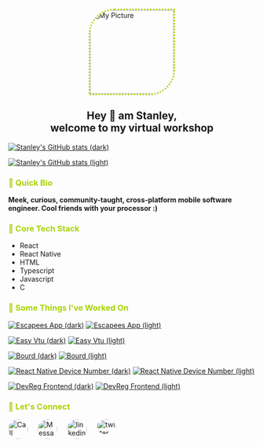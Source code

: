<img style="width:170px;height:170px;border-radius:30% 0;border:3px dotted #a9d104;margin:auto;display:block" src="https://pbs.twimg.com/profile_images/1564938502684418048/3CrZVpkX_400x400.jpg" alt="My Picture"></img>
<h2 style="text-align:center">Hey 👋 am Stanley,<br> welcome to my virtual workshop </h2>

[![Stanley's GitHub stats (dark)](https://github-readme-stats.vercel.app/api?username=stanleyugwu&hide=stars,contribs&show_icons=true&theme=merko&custom_title=My%20Github%20Stats&langs_count=10#gh-dark-mode-only)](https://github.com/stanleyugwu/github-readme-stats#gh-dark-mode-only)

[![Stanley's GitHub stats (light)](https://github-readme-stats.vercel.app/api?username=stanleyugwu&hide=stars,contribs&show_icons=true&theme=merko&custom_title=My%20Github%20Stats#gh-light-mode-only)](https://github.com/stanleyugwu/github-readme-stats#gh-light-mode-only)

<h3 style="color:#a9d104">🔭 Quick Bio</h3>

**Meek, curious, community-taught, cross-platform mobile software engineer. Cool friends with your processor :)**

<h3 style="color:#a9d104">🔭 Core Tech Stack</h3>

- React
- React Native
- HTML
- Typescript
- Javascript
- C

<!-- PROJECT CARDS IN LIGHT AND DARK MODE -->
<h3 style="color:#a9d104">🔭 Some Things I've Worked On</h3>

[![Escapees App (dark)](https://github-readme-stats.vercel.app/api/pin/?username=stanleyugwu&repo=escapees_app&theme=dark#gh-dark-mode-only)](https://github.com/stanleyugwu/escapees_app#gh-dark-mode-only)
[![Escapees App (light)](https://github-readme-stats.vercel.app/api/pin/?username=stanleyugwu&repo=escapees_app#gh-light-mode-only)](https://github.com/stanleyugwu/escapees_app#gh-light-mode-only)

[![Easy Vtu (dark)](https://github-readme-stats.vercel.app/api/pin/?username=stanleyugwu&repo=easyvtu&theme=dark#gh-dark-mode-only)](https://github.com/stanleyugwu/easyvtu#gh-dark-mode-only)
[![Easy Vtu (light)](https://github-readme-stats.vercel.app/api/pin/?username=stanleyugwu&repo=easyvtu#gh-light-mode-only)](https://github.com/stanleyugwu/easyvtu#gh-light-mode-only)

[![Bourd (dark)](https://github-readme-stats.vercel.app/api/pin/?username=stanleyugwu&repo=bourd&theme=dark#gh-dark-mode-only)](https://github.com/stanleyugwu/bourd#gh-dark-mode-only)
[![Bourd (light)](https://github-readme-stats.vercel.app/api/pin/?username=stanleyugwu&repo=bourd#gh-light-mode-only)](https://github.com/stanleyugwu/bourd#gh-light-mode-only)

[![React Native Device Number (dark)](https://github-readme-stats.vercel.app/api/pin/?username=stanleyugwu&repo=react-native-device-number&theme=dark#gh-dark-mode-only)](https://github.com/stanleyugwu/react-native-device-number#gh-dark-mode-only)
[![React Native Device Number (light)](https://github-readme-stats.vercel.app/api/pin/?username=stanleyugwu&repo=react-native-device-number#gh-light-mode-only)](https://github.com/stanleyugwu/react-native-device-number#gh-light-mode-only)

[![DevReg Frontend (dark)](https://github-readme-stats.vercel.app/api/pin/?username=stanleyugwu&repo=devReg_frontend&theme=dark#gh-dark-mode-only)](https://github.com/stanleyugwu/devReg_frontend#gh-dark-mode-only)
[![DevReg Frontend (light)](https://github-readme-stats.vercel.app/api/pin/?username=stanleyugwu&repo=devReg_frontend#gh-light-mode-only)](https://github.com/stanleyugwu/devReg_frontend#gh-light-mode-only)

<h3 style="color:#a9d104">🔭 Let's Connect</h3>
<div style="display:flex;justify-content:start;">
<a href="tel:2349033155169" ><img src="https://cdn4.iconfinder.com/data/icons/social-media-2097/94/phone-512.png" alt="Call icon" style="width:40px;height:40px;border-radius:100%"></img></a>
<a style="margin-left:20px" href="mailto:stanleyugwu2018@gmail.com"><img src="https://www.pinterest.com/pin/692921092647043902/" alt="Message icon" style="width:40px;height:40px;border-radius:100%"></img></a>
<a style="margin-left:20px" href="https://thumbs.dreamstime.com/b/colored-whatsapp-logo-icon-high-resolution-white-background-vector-eps-file-available-additional-download-175718605.jpg" alt="Message icon" style="width:40px;height:40px;border-radius:100%"></img></a>
<a href="https://www.linkedin.com/in/stanley-ugwu-268597173/"><img src="https://cdn-icons-png.flaticon.com/512/145/145807.png" alt="linkedin logo" style="width:40px;height:40px;border-radius:100%"></img></a>    
<a style="margin-left:20px;" href="https://www.twitter.com/stanleyugwu_">
<img src="https://upload.wikimedia.org/wikipedia/it/0/09/Twitter_bird_logo.png" alt="twitter icon" style="width:40px;height:30px;border-radius:100%;"></img>
</a>
</div>
